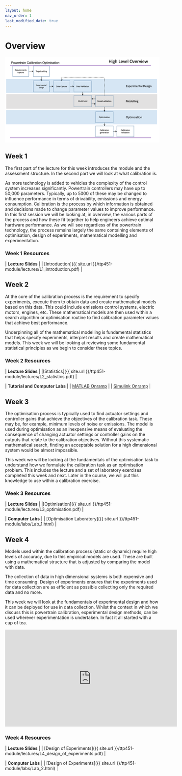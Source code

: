 ```yaml
---
layout: home
nav_order: 1
last_modified_date: true
---
```


# Overview

![image](process_overview.png)

## Week 1

The first part of the lecture for this week introduces the module and the assessment structure. In the second part we will look at what calibration is.

As more technology is added to vehicles the complexity of the control system increases significantly. Powertrain controllers may have up to 50,000 parameters. Typically, up to 5000 of these may be changed to influence performance in terms of drivability, emissions and energy consumption. Calibration is the process by which information is obtained and decisions made to change parameter values to improve performance.  In this first session we will be looking at, in overview, the various parts of the process and how these fit together to help engineers achieve optimal hardware performance. As we will see regardless of the powertrain technology, the process remains largely the same containing elements of optimisation, design of experiments, mathematical modelling and experimentation.

### Week 1 Resources

| **Lecture Slides**  |
| [Introduction]({{ site.url }}/ttp451-module/lectures/L1_introduction.pdf) |

## Week 2

At the core of the calibration process is the requirement to specify experiments, execute them to obtain data and create mathematical models based on this data. This could include emissions control systems, electric motors, engines, etc. These mathematical models are then used within a search algorithm or optimisation routine to find calibration parameter values that achieve best performance.

Underpinning all of the mathematical modelling is fundamental statistics that helps specify experiments, interpret results and create mathematical models. This week we will be looking at reviewing some fundamental statistical principles as we begin to consider these topics.

### Week 2 Resources

| **Lecture Slides**  |
|[Statistics]({{ site.url }}/ttp451-module/lectures/L2_statistics.pdf) |

| **Tutorial and Computer Labs** |
| [MATLAB Onramp](https://uk.mathworks.com/learn/tutorials/matlab-onramp.html) |
| [Simulink Onramp](https://uk.mathworks.com/learn/tutorials/simulink-onramp.html) |

## Week 3

The optimisation process is typically used to find actuator settings and controller gains that achieve the objectives of the calibration task. These may be, for example, minimum levels of noise or emissions. The model is used during optimisation as an inexpensive means of evaluating the consequence of changing actuator settings or controller gains on the outputs that relate to the calibration objectives. Without this systematic mathematical search, finding an acceptable solution for a high dimensional system would be almost impossible.

This week we will be looking at the fundamentals of the optimisation task to understand how we formulate the calibration task as an optimisation problem. This includes the lecture and a set of laboratory exercises completed this week and next. Later in the course, we will put this knowledge to use within a calibration exercise.

### Week 3 Resources

| **Lecture Slides**  |
|[Optimisation]({{ site.url }}/ttp451-module/lectures/L3_optimisation.pdf) |

| **Computer Labs** |
| [Optimisation Laboratory]({{ site.url }}/ttp451-module/labs/Lab_1.html) |

## Week 4

Models used within the calibration process (static or dynamic) require high levels of accuracy, due to this empirical models are used. These are built using a mathematical structure that is adjusted by comparing the model with data.

The collection of data in high dimensional systems is both expensive and time consuming.  Design of experiments ensures that the experiments used for data collection are as efficient as possible collecting only the required data and no more.  

This week we will look at the fundamentals of experimental design and how it can be deployed for use in data collection. Whilst the context in which we discuss this is powertrain calibration, experimental design methods, can be used wherever experimentation is undertaken.  In fact it all started with a cup of tea.

<iframe width="560" height="315" src="https://www.youtube.com/embed/lgs7d5saFFc" title="YouTube video player" frameborder="0" allow="accelerometer; autoplay; clipboard-write; encrypted-media; gyroscope; picture-in-picture" allowfullscreen></iframe>

### Week 4 Resources

| **Lecture Slides**  |
| [Design of Experiments]({{ site.url }}/ttp451-module/lectures/L4_design_of_experiments.pdf) |

| **Computer Labs** |
| [Design of Experiments]({{ site.url }}/ttp451-module/labs/Lab_2.html) |
